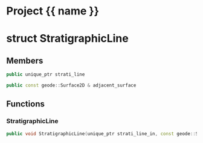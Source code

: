 <script setup>
import {useRoute} from 'vitepress'
const {path} = useRoute()
const tokens = path.split('/')
const words = tokens[2].split('-');
for (let i = 0; i < words.length; i++) {
    words[i] = words[i].charAt(0).toUpperCase() + words[i].slice(1);
    words[i] = words[i].replace('geode', 'Geode')
}
const name = words.join('-');
</script>
# Project {{ name }}

# struct StratigraphicLine


## Members

```cpp
public unique_ptr strati_line

```

```cpp
public const geode::Surface2D & adjacent_surface

```



## Functions

### StratigraphicLine

```cpp
public void StratigraphicLine(unique_ptr strati_line_in, const geode::Surface2D & adjacent_surface_in)
```




